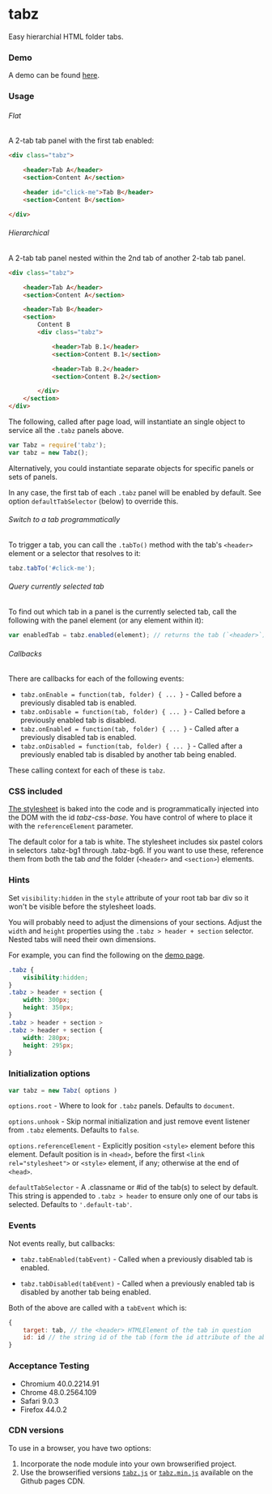 # tabz
Easy hierarchial HTML folder tabs.

### Demo

A demo can be found [here](http://joneit.github.io/tabz/demo.html).

### Usage

###### Flat

A 2-tab tab panel with the first tab enabled:

```html
<div class="tabz">

    <header>Tab A</header>
    <section>Content A</section>

    <header id="click-me">Tab B</header>
    <section>Content B</section>

</div>
```

###### Hierarchical

A 2-tab tab panel nested within the 2nd tab of another 2-tab tab panel.

```html
<div class="tabz">

    <header>Tab A</header>
    <section>Content A</section>

    <header>Tab B</header>
    <section>
        Content B
        <div class="tabz">

            <header>Tab B.1</header>
            <section>Content B.1</section>

            <header>Tab B.2</header>
            <section>Content B.2</section>

        </div>
    </section>
</div>
```

The following, called after page load, will instantiate an single object to service all the `.tabz` panels above.

```javascript
var Tabz = require('tabz');
var tabz = new Tabz();
```

Alternatively, you could instantiate separate objects for specific panels or sets of panels.

In any case, the first tab of each `.tabz` panel will be enabled by default. See option `defaultTabSelector` (below) to override this.

###### Switch to a tab programmatically

To trigger a tab, you can call the `.tabTo()` method with the tab's `<header>` element or a selector that resolves to it:

```javascript
tabz.tabTo('#click-me');
```

###### Query currently selected tab

To find out which tab in a panel is the currently selected tab, call the following with the panel element (or any element within it):

```javascript
var enabledTab = tabz.enabled(element); // returns the tab (`<header>`) element.
```

###### Callbacks

There are callbacks for each of the following events:

* `tabz.onEnable = function(tab, folder) { ... }` - Called before a previously disabled tab is enabled.
* `tabz.onDisable = function(tab, folder) { ... }` - Called before a previously enabled tab is disabled.
* `tabz.onEnabled = function(tab, folder) { ... }` - Called after a previously disabled tab is enabled.
* `tabz.onDisabled = function(tab, folder) { ... }` - Called after a previously enabled tab is disabled by another tab being enabled.

These calling context for each of these is `tabz`.

### CSS included

[The stylesheet](https://github.com/joneit/tabz/blob/master/src/tabz.css) is baked into the code and is programmatically injected into the DOM with the id _tabz-css-base_. You have control of where to place it with the `referenceElement` parameter.

The default color for a tab is white. The stylesheet includes six pastel colors in selectors .tabz-bg1 through .tabz-bg6. If you want to use these, reference them from both the tab _and_ the folder (`<header>` and `<section>`) elements.

### Hints

Set `visibility:hidden` in the `style` attribute of your root tab bar div so it won't be visible before the stylesheet loads.

You will probably need to adjust the dimensions of your sections. Adjust the `width` and `height` properties using the `.tabz > header + section` selector. Nested tabs will need their own dimensions.

For example, you can find the following on the [demo page](https://github.com/joneit/tabz/blob/master/build/demo.html).

```css
.tabz {
    visibility:hidden;
}
.tabz > header + section {
    width: 300px;
    height: 350px;
}
.tabz > header + section >
.tabz > header + section {
    width: 280px;
    height: 295px;
}
```

### Initialization options

```javascript
var tabz = new Tabz( options )
```

`options.root` - Where to look for `.tabz` panels. Defaults to `document`.

`options.unhook` - Skip normal initialization and just remove event listener from `.tabz` elements. Defaults to `false`.

`options.referenceElement` - Explicitly position `<style>` element before this element. Default position is in `<head>`, before the first `<link rel="stylesheet">` or `<style>` element, if any; otherwise at the end of `<head>`.

`defaultTabSelector` - A .classname or #id of the tab(s) to select by default. This string is appended to `.tabz > header` to ensure only one of our tabs is selected. Defaults to `'.default-tab'`.

### Events

Not events really, but callbacks:

* `tabz.tabEnabled(tabEvent)` - Called when a previously disabled tab is enabled. 

* `tabz.tabDisabled(tabEvent)` - Called when a previously enabled tab is disabled by another tab being enabled.

Both of the above are called with a `tabEvent` which is:

```javascript
{
    target: tab, // the <header> HTMLElement of the tab in question
    id: id // the string id of the tab (form the id attribute of the above HTMLElement)
}
```

### Acceptance Testing

* Chromium 40.0.2214.91
* Chrome 48.0.2564.109
* Safari 9.0.3
* Firefox 44.0.2

### CDN versions

To use in a browser, you have two options:

1. Incorporate the node module into your own browserified project.
2. Use the browserified versions [`tabz.js`](http://joneit.github.io/tabz/tabz.js) or [`tabz.min.js`](http://joneit.github.io/tabz/tabz.min.js) available on the Github pages CDN.
